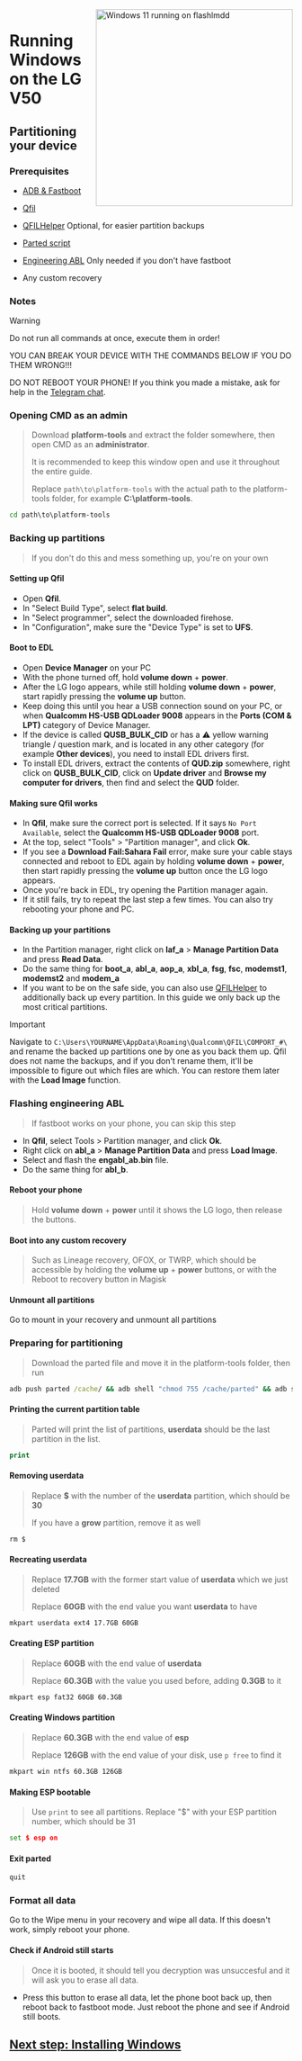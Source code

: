 <img align="right" src="https://github.com/n00b69/woa-flashlmdd/blob/main/flashlmdd.png" width="350" alt="Windows 11 running on flashlmdd">

# Running Windows on the LG V50

## Partitioning your device

### Prerequisites
- [ADB & Fastboot](https://developer.android.com/studio/releases/platform-tools)

- [Qfil](https://github.com/n00b69/woa-flashlmdd/releases/tag/Qfil)

- [QFILHelper](https://github.com/Beliathal/QFILHelper) Optional, for easier partition backups

- [Parted script](https://github.com/n00b69/woa-flashlmdd/releases/download/Files/parted)

- [Engineering ABL](https://github.com/n00b69/woa-flashlmdd/releases/download/Files/engabl_ab.bin) Only needed if you don't have fastboot
  
- Any custom recovery

### Notes
> [!WARNING]  
>  
> Do not run all commands at once, execute them in order!
>
> YOU CAN BREAK YOUR DEVICE WITH THE COMMANDS BELOW IF YOU DO THEM WRONG!!!
>
> DO NOT REBOOT YOUR PHONE! If you think you made a mistake, ask for help in the [Telegram chat](https://t.me/lgedevices).

### Opening CMD as an admin
> Download **platform-tools** and extract the folder somewhere, then open CMD as an **administrator**.
>
> It is recommended to keep this window open and use it throughout the entire guide.
> 
> Replace `path\to\platform-tools` with the actual path to the platform-tools folder, for example **C:\platform-tools**.
```cmd
cd path\to\platform-tools
```

### Backing up partitions
> If you don't do this and mess something up, you're on your own

#### Setting up Qfil
- Open **Qfil**.
- In "Select Build Type", select **flat build**.
- In "Select programmer", select the downloaded firehose.
- In "Configuration", make sure the "Device Type" is set to **UFS**.

#### Boot to EDL
- Open **Device Manager** on your PC
- With the phone turned off, hold **volume down** + **power**.
- After the LG logo appears, while still holding **volume down** + **power**, start rapidly pressing the **volume up** button.
- Keep doing this until you hear a USB connection sound on your PC, or when **Qualcomm HS-USB QDLoader 9008** appears in the **Ports (COM & LPT)** category of Device Manager.
- If the device is called **QUSB_BULK_CID** or has a ⚠️ yellow warning triangle / question mark, and is located in any other category (for example **Other devices**), you need to install EDL drivers first.
- To install EDL drivers, extract the contents of **QUD.zip** somewhere, right click on **QUSB_BULK_CID**, click on **Update driver** and **Browse my computer for drivers**, then find and select the **QUD** folder.

#### Making sure Qfil works
- In **Qfil**, make sure the correct port is selected. If it says `No Port Available`, select the **Qualcomm HS-USB QDLoader 9008** port.
- At the top, select "Tools" > "Partition manager", and click **Ok**.
- If you see a **Download Fail:Sahara Fail** error, make sure your cable stays connected and reboot to EDL again by holding **volume down** + **power**, then start rapidly pressing the **volume up** button once the LG logo appears.
- Once you're back in EDL, try opening the Partition manager again.
- If it still fails, try to repeat the last step a few times. You can also try rebooting your phone and PC.

#### Backing up your partitions
- In the Partition manager, right click on **laf_a** > **Manage Partition Data** and press **Read Data**.
- Do the same thing for **boot_a**, **abl_a**, **aop_a**, **xbl_a**, **fsg**, **fsc**, **modemst1**, **modemst2** and **modem_a**
- If you want to be on the safe side, you can also use [QFILHelper](https://github.com/Beliathal/QFILHelper) to additionally back up every partition. In this guide we only back up the most critical partitions.

> [!Important]
> Navigate to `C:\Users\YOURNAME\AppData\Roaming\Qualcomm\QFIL\COMPORT_#\` and rename the backed up partitions one by one as you back them up. Qfil does not name the backups, and if you don't rename them, it'll be impossible to figure out which files are which. You can restore them later with the **Load Image** function.

### Flashing engineering ABL
> If fastboot works on your phone, you can skip this step
- In **Qfil**, select Tools > Partition manager, and click **Ok**.
- Right click on **abl_a** > **Manage Partition Data** and press **Load Image**.
- Select and flash the **engabl_ab.bin** file.
- Do the same thing for **abl_b**.

#### Reboot your phone
> Hold **volume down** + **power** until it shows the LG logo, then release the buttons.

#### Boot into any custom recovery
> Such as Lineage recovery, OFOX, or TWRP, which should be accessible by holding the **volume up** + **power** buttons, or with the Reboot to recovery button in Magisk

#### Unmount all partitions
Go to mount in your recovery and unmount all partitions

### Preparing for partitioning
> Download the parted file and move it in the platform-tools folder, then run
```cmd
adb push parted /cache/ && adb shell "chmod 755 /cache/parted" && adb shell /cache/parted /dev/block/sda
```

#### Printing the current partition table
> Parted will print the list of partitions, **userdata** should be the last partition in the list.
```cmd
print
```

#### Removing userdata
> Replace **$** with the number of the **userdata** partition, which should be **30**
> 
> If you have a **grow** partition, remove it as well
```cmd
rm $
```

#### Recreating userdata
> Replace **17.7GB** with the former start value of **userdata** which we just deleted
>
> Replace **60GB** with the end value you want **userdata** to have
```cmd
mkpart userdata ext4 17.7GB 60GB
```

#### Creating ESP partition
> Replace **60GB** with the end value of **userdata**
>
> Replace **60.3GB** with the value you used before, adding **0.3GB** to it
```cmd
mkpart esp fat32 60GB 60.3GB
```

#### Creating Windows partition
> Replace **60.3GB** with the end value of **esp**
>
> Replace **126GB** with the end value of your disk, use `p free` to find it
```cmd
mkpart win ntfs 60.3GB 126GB
```

#### Making ESP bootable
> Use `print` to see all partitions. Replace "$" with your ESP partition number, which should be 31
```cmd
set $ esp on
```

#### Exit parted
```cmd
quit
```

### Format all data
Go to the Wipe menu in your recovery and wipe all data. If this doesn't work, simply reboot your phone.

#### Check if Android still starts
> Once it is booted, it should tell you decryption was unsuccesful and it will ask you to erase all data.
- Press this button to erase all data, let the phone boot back up, then reboot back to fastboot mode.
Just reboot the phone and see if Android still boots.

## [Next step: Installing Windows](2-install.md)












